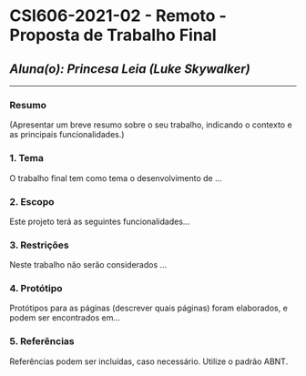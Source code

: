 # **CSI606-2021-02 - Remoto - Proposta de Trabalho Final**

## *Aluna(o): Princesa Leia (Luke Skywalker)*

--------------

<!-- Descrever um resumo sobre o trabalho. -->

### Resumo

  (Apresentar um breve resumo sobre o seu trabalho, indicando o contexto e as principais funcionalidades.)

<!-- Apresentar o tema. -->
### 1. Tema

  O trabalho final tem como tema o desenvolvimento de ...

<!-- Descrever e limitar o escopo da aplicação. -->
### 2. Escopo

  Este projeto terá as seguintes funcionalidades...

<!-- Apresentar restrições de funcionalidades e de escopo. -->
### 3. Restrições

  Neste trabalho não serão considerados ...

<!-- Construir alguns protótipos para a aplicação, disponibilizá-los no Github e descrever o que foi considerado. //-->
### 4. Protótipo

  Protótipos para as páginas (descrever quais páginas) foram elaborados, e podem ser encontrados em...

### 5. Referências

  Referências podem ser incluídas, caso necessário. Utilize o padrão ABNT.
